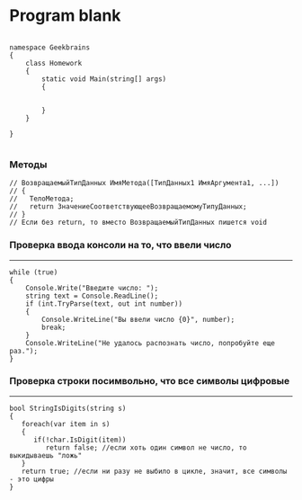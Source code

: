 
# Program blank
```

namespace Geekbrains
{
    class Homework
    {
        static void Main(string[] args)
        {
            
           
        }
    }

}


```

### Методы
```
// ВозвращаемыйТипДанных ИмяМетода([ТипДанных1 ИмяАргумента1, ...])
// {
//   ТелоМетода;
//   return ЗначениеСоответствующееВозвращаемомуТипуДанных;
// }
// Если без return, то вместо ВозвращаемыйТипДанных пишется void
```

### Проверка ввода консоли на то, что ввели число
---
```
while (true)
{
    Console.Write("Введите число: ");
    string text = Console.ReadLine();
    if (int.TryParse(text, out int number))
    {
        Console.WriteLine("Вы ввели число {0}", number);
        break;
    }
    Console.WriteLine("Не удалось распознать число, попробуйте еще раз.");
}
```
### Проверка строки посимвольно, что все символы цифровые
---
```
bool StringIsDigits(string s)
{
   foreach(var item in s)
   {
      if(!char.IsDigit(item))
         return false; //если хоть один символ не число, то выкидываешь "ложь"
   }
   return true; //если ни разу не выбило в цикле, значит, все символы - это цифры
}
```